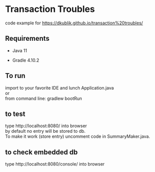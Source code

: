 Transaction Troubles
===============

code example for https://dkublik.github.io/transaction%20troubles/


## Requirements

* Java 11

* Gradle 4.10.2

## To run
import to your favorite IDE and lunch Application.java  
or  
from command line: gradlew bootRun


## to test
type http://localhost:8080/ into browser  
by default no entry will be stored to db.  
To make it work (store entry) uncomment code in SummaryMaker.java.  

## to check embedded db
type http://localhost:8080/console/ into browser



